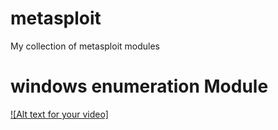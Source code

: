 # metasploit
My collection of metasploit modules 

# windows enumeration Module
[![Alt text for your video]](https://www.youtube.com/watch?v=Ujt5PqgM5tU&t=9s)
